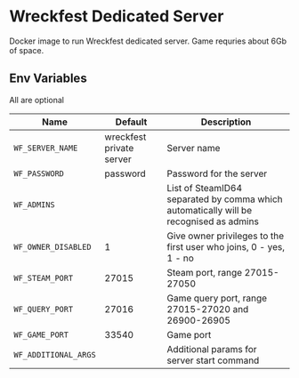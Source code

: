 # Wreckfest Dedicated Server

Docker image to run Wreckfest dedicated server. Game requries about 6Gb of space.

## Env Variables

All are optional

| Name                 | Default                  | Description                                                                           |
| -------------------- | ------------------------ | ------------------------------------------------------------------------------------- |
| `WF_SERVER_NAME`     | wreckfest private server | Server name                                                                           |
| `WF_PASSWORD`        | password                 | Password for the server                                                               |
| `WF_ADMINS`          |                          | List of SteamID64 separated by comma which automatically will be recognised as admins |
| `WF_OWNER_DISABLED`  | 1                        | Give owner privileges to the first user who joins, 0 - yes, 1 - no                    |
| `WF_STEAM_PORT`      | 27015                    | Steam port, range 27015-27050                                                         |
| `WF_QUERY_PORT`      | 27016                    | Game query port, range 27015-27020 and 26900-26905                                    |
| `WF_GAME_PORT`       | 33540                    | Game port                                                                             |
| `WF_ADDITIONAL_ARGS` |                          | Additional params for server start command                                            |
